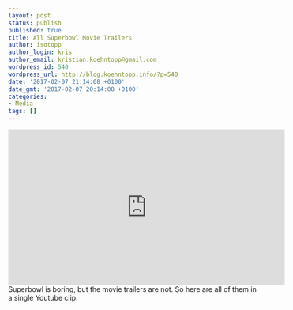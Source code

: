 ```yaml
---
layout: post
status: publish
published: true
title: All Superbowl Movie Trailers
author: isotopp
author_login: kris
author_email: kristian.koehntopp@gmail.com
wordpress_id: 540
wordpress_url: http://blog.koehntopp.info/?p=540
date: '2017-02-07 21:14:08 +0100'
date_gmt: '2017-02-07 20:14:08 +0100'
categories:
- Media
tags: []
---
```

<p><iframe src="https://www.youtube.com/embed/kn09jSNk3bo" width="560" height="315" frameborder="0" allowfullscreen="allowfullscreen"></iframe> Superbowl is boring, but the movie trailers are not. So here are all of them in a single Youtube clip.</p>
